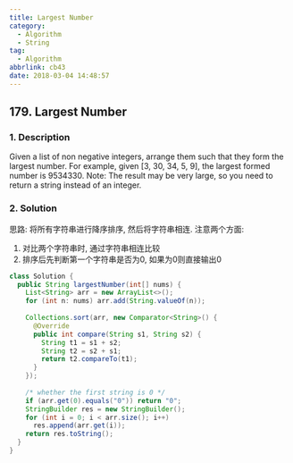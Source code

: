 ```yaml
---
title: Largest Number
category:
  - Algorithm
  - String
tag:
  - Algorithm
abbrlink: cb43
date: 2018-03-04 14:48:57
---
```


## 179. Largest Number
### 1. Description
Given a list of non negative integers, arrange them such that they form the largest number.
For example, given [3, 30, 34, 5, 9], the largest formed number is 9534330.
Note: The result may be very large, so you need to return a string instead of an integer.

### 2. Solution
思路: 将所有字符串进行降序排序, 然后将字符串相连. 注意两个方面:
1. 对比两个字符串时, 通过字符串相连比较
2. 排序后先判断第一个字符串是否为0, 如果为0则直接输出0

```java
class Solution {
  public String largestNumber(int[] nums) {
    List<String> arr = new ArrayList<>();
    for (int n: nums) arr.add(String.valueOf(n));
    
    Collections.sort(arr, new Comparator<String>() {
      @Override
      public int compare(String s1, String s2) {
        String t1 = s1 + s2;
        String t2 = s2 + s1;
        return t2.compareTo(t1);
      }
    });
    
    /* whether the first string is 0 */
    if (arr.get(0).equals("0")) return "0";
    StringBuilder res = new StringBuilder();
    for (int i = 0; i < arr.size(); i++)
      res.append(arr.get(i));
    return res.toString();
  }
}
```
